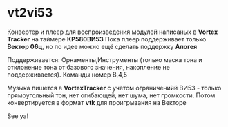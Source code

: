 # vt2vi53

Конвертер и плеер для воспроизведения модулей написаных в **Vortex Tracker** на таймере **КР580ВИ53**
Пока плеер поддерживает только **Вектор 06ц**, но по идее можно ещё сделать поддержку **Апогея**

Поддерживается: Орнаменты,Инструменты (только маска тона и отклонение тона от базового значения, накопление не поддерживается). Команды номер B,4,5

Музыка пишется в **VortexTracker** с учётом ограниченийй ВИ53 - только прямоугольный тон, нет огибающей, нет шума, нет громкости. Потом конвертируется в формат **vtk** для проигрывания на Векторе

See ya!




